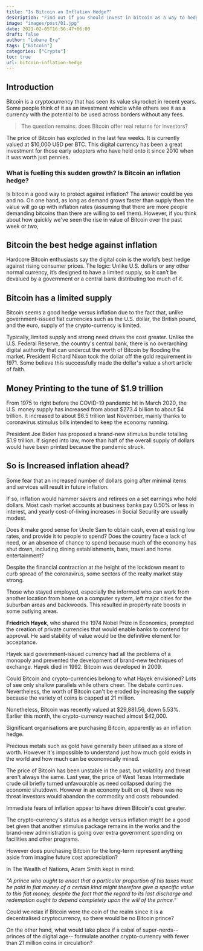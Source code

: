 ```yaml
---
title: "Is Bitcoin an Inflation Hedge?"
description: "Find out if you should invest in bitcoin as a way to hedge against inflation. We'll explore the pros and cons of this cryptocurrency, including potential risks."
image: "images/post/01.jpg"
date: 2021-02-05T16:56:47+06:00
draft: false
author: "Lubana Era"
tags: ["Bitcoin"]
categories: ["Crypto"]
toc: true
url: bitcoin-inflation-hedge
---
```


## Introduction

Bitcoin is a cryptocurrency that has seen its value skyrocket in recent years. Some people think of it as an investment vehicle while others see it as a currency with the potential to be used across borders without any fees.

> The question remains: does Bitcoin offer real returns for investors?

The price of Bitcoin has exploded in the last few weeks. It is currently valued at $10,000 USD per BTC. This digital currency has been a great investment for those early adopters who have held onto it since 2010 when it was worth just pennies.  

### What is fuelling this sudden growth? Is Bitcoin an inflation hedge?

Is bitcoin a good way to protect against inflation? The answer could be yes and no. On one hand, as long as demand grows faster than supply then the value will go up with inflation rates (assuming that there are more people demanding bitcoins than there are willing to sell them). However, if you think about how quickly we've seen the rise in value of Bitcoin over the past week or two,

## Bitcoin the best hedge against inflation
Hardcore Bitcoin enthusiasts say the digital coin is the world’s best hedge against rising consumer prices. The logic: Unlike U.S. dollars or any other normal currency, it’s designed to have a limited supply, so it can’t be devalued by a government or a central bank distributing too much of it.

## Bitcoin has a limited supply

Bitcoin seems a good hedge versus inflation due to the fact that, unlike government-issued fiat currencies such as the U.S. dollar, the British pound, and the euro, supply of the crypto-currency is limited.

Typically, limited supply and strong need drives the cost greater.  Unlike the U.S. Federal Reserve, the country's central bank, there is no overarching digital authority that can undercut the worth of Bitcoin by flooding the market.  President Richard Nixon took the dollar off the gold requirement in 1971. Some believe this successfully made the dollar's value a short article of faith.

## Money Printing to the tune of $1.9 trillion

From 1975 to right before the COVID-19 pandemic hit in March 2020, the U.S. money supply has increased from about $273.4 billion to about $4 trillion. It increased to about $6.5 trillion last November, mainly thanks to coronavirus stimulus bills intended to keep the economy running.

President Joe Biden has proposed a brand-new stimulus bundle totalling $1.9 trillion. If signed into law, more than half of the overall supply of dollars would have been printed because the pandemic struck.

## So is Increased inflation ahead?

Some fear that an increased number of dollars going after minimal items and services will result in future inflation.

If so, inflation would hammer savers and retirees on a set earnings who hold dollars. Most cash market accounts at business banks pay 0.50% or less in interest, and yearly cost-of-living increases in Social Security are usually modest.

Does it make good sense for Uncle Sam to obtain cash, even at existing low rates, and provide it to people to spend? Does the country face a lack of need, or an absence of chance to spend because much of the economy has shut down, including dining establishments, bars, travel and home entertainment?

Despite the financial contraction at the height of the lockdown meant to curb spread of the coronavirus, some sectors of the realty market stay strong.

Those who stayed employed, especially the informed who can work from another location from home on a computer system, left major cities for the suburban areas and backwoods. This resulted in property rate boosts in some outlying areas.

**Friedrich Hayek**, who shared the 1974 Nobel Prize in Economics, prompted the creation of private currencies that would enable banks to contend for approval. He said stability of value would be the definitive element for acceptance.

Hayek said government-issued currency had all the problems of a monopoly and prevented the development of brand-new techniques of exchange. Hayek died in 1992. Bitcoin was developed in 2009.

Could Bitcoin and crypto-currencies belong to what Hayek envisioned? Lots of see only shallow parallels while others cheer. The debate continues. Nevertheless, the worth of Bitcoin can't be eroded by increasing the supply because the variety of coins is capped at 21 million.

Nonetheless, Bitcoin was recently valued at $29,881.56, down 5.53%. Earlier this month, the crypto-currency reached almost $42,000.

Significant organisations are purchasing Bitcoin, apparently as an inflation hedge.

Precious metals such as gold have generally been utilised as a store of worth. However it's impossible to understand just how much gold exists in the world and how much can be economically mined.

The price of Bitcoin has been unstable in the past, but volatility and threat aren't always the same. Last year, the price of West Texas Intermediate crude oil briefly turned unfavourable as need collapsed during the economic shutdown. However in an economy built on oil, there was no threat investors would abandon the commodity and costs rebounded.

Immediate fears of inflation appear to have driven Bitcoin's cost greater.

The crypto-currency's status as a hedge versus inflation might be a good bet given that another stimulus package remains in the works and the brand-new administration is going over extra government spending on facilities and other programs.

However does purchasing Bitcoin for the long-term represent anything aside from imagine future cost appreciation?

In The Wealth of Nations, Adam Smith kept in mind:

*"A prince who ought to enact that a particular proportion of his taxes must be paid in fiat money of a certain kind might therefore give a specific value to this fiat money, despite the fact that the regard to its last discharge and redemption ought to depend completely upon the will of the prince."*

Could we relax if Bitcoin were the coin of the realm since it is a decentralised cryptocurrency, so there would be no Bitcoin prince?

On the other hand, what would take place if a cabal of super-nerds-- princes of the digital age-- formulate another crypto-currency with fewer than 21 million coins in circulation?
